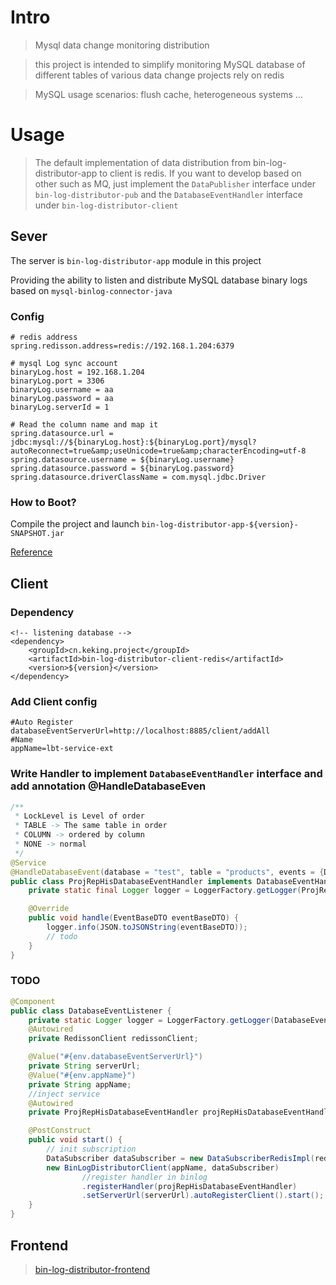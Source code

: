 # Intro

> Mysql data change monitoring distribution 

> this project is intended to simplify monitoring MySQL database of different tables of various data change projects rely on redis

> MySQL usage scenarios: flush cache, heterogeneous systems ...

# Usage

> The default implementation of data distribution from bin-log-distributor-app to client is redis. If you want to develop based on other such as MQ, just implement the `DataPublisher` interface under `bin-log-distributor-pub` and the `DatabaseEventHandler` interface under `bin-log-distributor-client`

## Sever

The server is `bin-log-distributor-app` module in this project

Providing the ability to listen and distribute MySQL database binary logs based on `mysql-binlog-connector-java`

### Config
```
# redis address
spring.redisson.address=redis://192.168.1.204:6379

# mysql Log sync account
binaryLog.host = 192.168.1.204
binaryLog.port = 3306
binaryLog.username = aa
binaryLog.password = aa
binaryLog.serverId = 1

# Read the column name and map it
spring.datasource.url = jdbc:mysql://${binaryLog.host}:${binaryLog.port}/mysql?autoReconnect=true&amp;useUnicode=true&amp;characterEncoding=utf-8
spring.datasource.username = ${binaryLog.username}
spring.datasource.password = ${binaryLog.password}
spring.datasource.driverClassName = com.mysql.jdbc.Driver
```

### How to Boot?
Compile the project and launch `bin-log-distributor-app-${version}-SNAPSHOT.jar`

[Reference](https://docs.spring.io/spring-boot/docs/current-SNAPSHOT/reference/htmlsingle/#using-boot-running-your-application)

## Client

### Dependency
```
<!-- listening database -->
<dependency>
    <groupId>cn.keking.project</groupId>
    <artifactId>bin-log-distributor-client-redis</artifactId>
    <version>${version}</version>
</dependency>
```

### Add Client config
```
#Auto Register
databaseEventServerUrl=http://localhost:8885/client/addAll
#Name
appName=lbt-service-ext
```

### Write Handler to implement `DatabaseEventHandler` interface and add annotation @HandleDatabaseEven
```java
/**
 * LockLevel is Level of order
 * TABLE -> The same table in order
 * COLUMN -> ordered by column
 * NONE -> normal
 */
@Service
@HandleDatabaseEvent(database = "test", table = "products", events = {DatabaseEvent.UPDATE_ROWS, DatabaseEvent.DELETE_ROWS},lockLevel = LockLevel.TABLE)
public class ProjRepHisDatabaseEventHandler implements DatabaseEventHandler {
    private static final Logger logger = LoggerFactory.getLogger(ProjRepHisDatabaseEventHandler.class);

    @Override
    public void handle(EventBaseDTO eventBaseDTO) {
        logger.info(JSON.toJSONString(eventBaseDTO));
        // todo
    }
}
```

### TODO
```java
@Component
public class DatabaseEventListener {
    private static Logger logger = LoggerFactory.getLogger(DatabaseEventListener.class);
    @Autowired
    private RedissonClient redissonClient;

    @Value("#{env.databaseEventServerUrl}")
    private String serverUrl;
    @Value("#{env.appName}")
    private String appName;
    //inject service 
    @Autowired
    private ProjRepHisDatabaseEventHandler projRepHisDatabaseEventHandler; 

    @PostConstruct
    public void start() {
        // init subscription
        DataSubscriber dataSubscriber = new DataSubscriberRedisImpl(redissonClient);
        new BinLogDistributorClient(appName, dataSubscriber)
                //register handler in binlog
                .registerHandler(projRepHisDatabaseEventHandler)
                .setServerUrl(serverUrl).autoRegisterClient().start();
    }
}
```

## Frontend

> [bin-log-distributor-frontend](./bin-log-distributor-frontend/README.md)